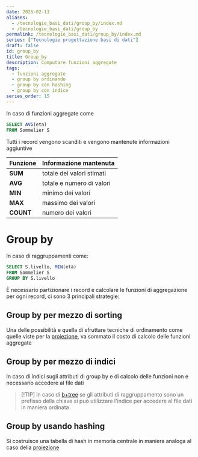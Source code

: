 ```yaml
---
date: 2025-02-13
aliases:
  - /tecnologie_basi_dati/group_by/index.md
  - /tecnologie_basi_dati/group_by
permalink: /tecnologie_basi_dati/group_by/index.md
series: ["Tecnologie progettazione basi di dati"]
draft: false
id: group_by
title: Group_by
description: Computare funzioni aggregate
tags:
  - funzioni aggregate
  - group by ordinando
  - group by con hashing
  - group by con indice
series_order: 15
---
```


In caso di funzioni aggregate come

```sql
SELECT AVG(eta)
FROM Sommelier S
```

Tutti i record vengono scanditi  e vengono mantenute informazioni aggiuntive

| **Funzione** | Informazione mantenuta    |
| ------------ | ------------------------- |
| **SUM**      | totale dei valori stimati |
| **AVG**      | totale e numero di valori |
| **MIN**      | minimo dei valori         |
| **MAX**      | massimo dei valori        |
| **COUNT**    | numero dei valori         |

# Group by

In caso di raggruppamenti come:

```sql
SELECT S.livello, MIN(età)
FROM Sommelier S
GROUP BY S.livello
```

È necessario partizionare i record e calcolare le funzioni di aggregazione per ogni record, ci sono 3 principali strategie:

## Group by per mezzo di sorting

Una delle possibilità e quella di sfruttare tecniche di ordinamento come quelle viste per la [proiezione](/tecnologie_basi_dati/proiezione#proiettare-ordinando), va sommato il costo di calcolo delle funzioni aggregate

## Group by per mezzo di indici

In caso di indici sugli attributi di group by e di calcolo delle funzioni non e necessario accedere al file dati

>[!TIP] in caso di [b+tree](/tecnologie_basi_dati/b+tree) se gli attributi di raggruppamento sono un prefisso della chiave si può utilizzare l'indice per accedere al file dati in maniera ordinata

## Group by usando hashing

Si costruisce una tabella di hash in memoria centrale in maniera analoga al caso della [proiezione](/tecnologie_basi_dati/proiezione#proiettare-usando-hashing)
